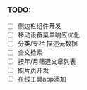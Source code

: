 ### TODO:
- [ ] 侧边栏组件开发
- [ ] 移动设备菜单响应优化
- [ ] 分类/专栏 描述元数据
- [ ] 全文检索
- [ ] 按年/月筛选文章列表
- [ ] 照片页开发
- [ ] 在线工具app添加
